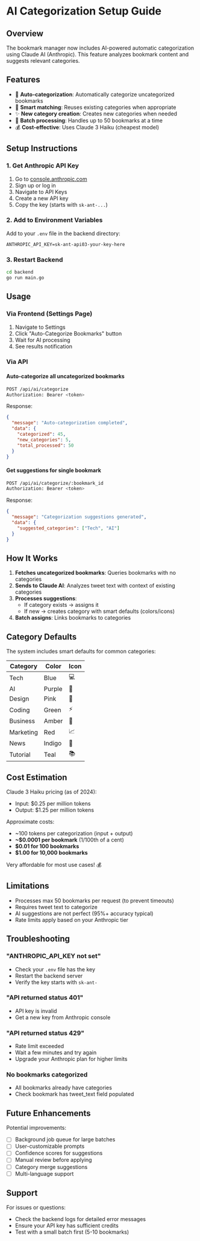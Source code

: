 # AI Categorization Setup Guide

## Overview
The bookmark manager now includes AI-powered automatic categorization using Claude AI (Anthropic). This feature analyzes bookmark content and suggests relevant categories.

## Features
- 🤖 **Auto-categorization**: Automatically categorize uncategorized bookmarks
- 🧠 **Smart matching**: Reuses existing categories when appropriate
- ✨ **New category creation**: Creates new categories when needed
- 🎯 **Batch processing**: Handles up to 50 bookmarks at a time
- 💰 **Cost-effective**: Uses Claude 3 Haiku (cheapest model)

## Setup Instructions

### 1. Get Anthropic API Key
1. Go to [console.anthropic.com](https://console.anthropic.com/)
2. Sign up or log in
3. Navigate to API Keys
4. Create a new API key
5. Copy the key (starts with `sk-ant-...`)

### 2. Add to Environment Variables
Add to your `.env` file in the backend directory:

```env
ANTHROPIC_API_KEY=sk-ant-api03-your-key-here
```

### 3. Restart Backend
```bash
cd backend
go run main.go
```

## Usage

### Via Frontend (Settings Page)
1. Navigate to Settings
2. Click "Auto-Categorize Bookmarks" button
3. Wait for AI processing
4. See results notification

### Via API

#### Auto-categorize all uncategorized bookmarks
```bash
POST /api/ai/categorize
Authorization: Bearer <token>
```

Response:
```json
{
  "message": "Auto-categorization completed",
  "data": {
    "categorized": 45,
    "new_categories": 5,
    "total_processed": 50
  }
}
```

#### Get suggestions for single bookmark
```bash
POST /api/ai/categorize/:bookmark_id
Authorization: Bearer <token>
```

Response:
```json
{
  "message": "Categorization suggestions generated",
  "data": {
    "suggested_categories": ["Tech", "AI"]
  }
}
```

## How It Works

1. **Fetches uncategorized bookmarks**: Queries bookmarks with no categories
2. **Sends to Claude AI**: Analyzes tweet text with context of existing categories
3. **Processes suggestions**: 
   - If category exists → assigns it
   - If new → creates category with smart defaults (colors/icons)
4. **Batch assigns**: Links bookmarks to categories

## Category Defaults

The system includes smart defaults for common categories:

| Category | Color | Icon |
|----------|-------|------|
| Tech | Blue | 💻 |
| AI | Purple | 🤖 |
| Design | Pink | 🎨 |
| Coding | Green | ⚡ |
| Business | Amber | 💼 |
| Marketing | Red | 📈 |
| News | Indigo | 📰 |
| Tutorial | Teal | 📚 |

## Cost Estimation

Claude 3 Haiku pricing (as of 2024):
- Input: $0.25 per million tokens
- Output: $1.25 per million tokens

Approximate costs:
- ~100 tokens per categorization (input + output)
- **~$0.0001 per bookmark** (1/100th of a cent)
- **$0.01 for 100 bookmarks**
- **$1.00 for 10,000 bookmarks**

Very affordable for most use cases! 💰

## Limitations

- Processes max 50 bookmarks per request (to prevent timeouts)
- Requires tweet text to categorize
- AI suggestions are not perfect (95%+ accuracy typical)
- Rate limits apply based on your Anthropic tier

## Troubleshooting

### "ANTHROPIC_API_KEY not set"
- Check your `.env` file has the key
- Restart the backend server
- Verify the key starts with `sk-ant-`

### "API returned status 401"
- API key is invalid
- Get a new key from Anthropic console

### "API returned status 429"
- Rate limit exceeded
- Wait a few minutes and try again
- Upgrade your Anthropic plan for higher limits

### No bookmarks categorized
- All bookmarks already have categories
- Check bookmark has tweet_text field populated

## Future Enhancements

Potential improvements:
- [ ] Background job queue for large batches
- [ ] User-customizable prompts
- [ ] Confidence scores for suggestions
- [ ] Manual review before applying
- [ ] Category merge suggestions
- [ ] Multi-language support

## Support

For issues or questions:
- Check the backend logs for detailed error messages
- Ensure your API key has sufficient credits
- Test with a small batch first (5-10 bookmarks)

